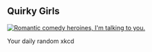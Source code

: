## Quirky Girls
[![Romantic comedy heroines, I'm talking to you.](https://imgs.xkcd.com/comics/quirky_girls.png)](https://xkcd.com/122/ "Romantic comedy heroines, I'm talking to you.")

Your daily random xkcd
